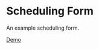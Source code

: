 # Scheduling Form
An example scheduling form.

[Demo](https://andrewatts85.github.io/scheduling-form/)
